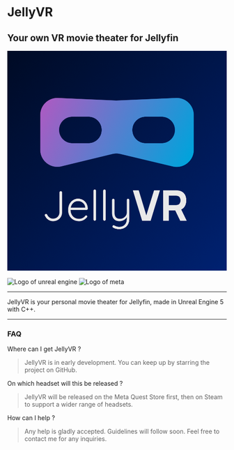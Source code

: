 # JellyVR

## Your own VR movie theater for Jellyfin

![Logo of JellyVR](JellyVR_Logo.png)

![Logo of unreal engine](https://img.shields.io/badge/Unreal%20Engine-0E1128?logo=unrealengine)
![Logo of meta](https://img.shields.io/badge/Meta%20Quest-0467DF?logo=meta)

---
JellyVR is your personal movie theater for Jellyfin, made in Unreal Engine 5 with C++.

---

### FAQ

Where can I get JellyVR ?
> JellyVR is in early development. You can keep up by starring the project on GitHub.

On which headset will this be released ?
> JellyVR will be released on the Meta Quest Store first, then on Steam to support a wider range of headsets.

How can I help ?
> Any help is gladly accepted. Guidelines will follow soon. Feel free to contact me for any inquiries.